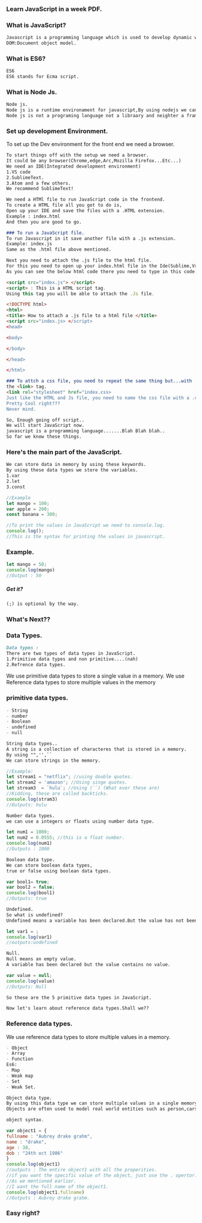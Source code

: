 ### Learn JavaScript in a week PDF.
### What is JavaScript?

```md
Javascript is a programming language which is used to develop dynamic web and mobile applications.By using javascript we can manipulate the DOM.(Add,Update,Delete).And also by using javascript we can perfom validations.
DOM:Document object model.
```
### What is ES6?
```md
ES6
ES6 stands for Ecma script.
```
### What is Node Js.
```md
Node js.
Node js is a runtime environament for javascript,By using nodejs we can create API's.
Node js is not a programing language not a libraary and neighter a framework.
```

### Set up development Environment.

To set up the Dev environment for the front end we need a browser.
```md
To start things off with the setup we need a browser.
It could be any browser(Chrome,edge,Arc,Mozilla Firefox...Etc...)
We need an IDE(Integrated development environment)
1.VS code
2.SublimeText.
3.Atom and a few others.
We recommend SublimeText!
```

```md
We need a HTMl file to run JavaScript code in the frontend.
To create a HTML file all you got to do is,
Open up your IDE and save the files with a .HTML extension.
Example : index.html
And then you are good to go.
```

```md
### To run a JavaScript file.
To run Javascript in it save another file with a .js extension.
Example: index.js
Same as the .html file above mentioned.
```

```md
Next you need to attach the .js file to the html file.
For this you need to open up your index.html file in the Ide(Sublime,Vscode or....anyother IDE).
As you can see the below html code there you need to type in this code.

<script src="index.js"> </script>
<script> : This is a HTML script tag.
Using this tag you will be able to attach the .Js file.
```

```html
<!DOCTYPE html>
<html>
<title> How to attach a .js file to a html file </title>
<script src="index.js> </script>
<head>

<body>

</body>

</head>

</html>

```

```.md
### To attch a css file, you need to repeat the same thing but...with
the <link> tag.
<link rel="stylesheet" href="index.css> 
Just like the HTML and Js file, you need to name the css file with a .css Extension.Yes that's how computers work!
Pretty Cool right???
Never mind.
```

```.md
So, Enough going off script..
We will start JavaScript now.
javascript is a programming language.......Blah Blah blah..
So far we know these things.
```

### Here's the main part of the JavaScript.
```.md
We can store data in memory by using these keywords.
By using these data types we store the variables.
1.var
2.let
3.const
```

```js
//Example
let mango = 100;
var apple = 200;
const banana = 300;
```

```js
//To print the values in JavaScript we need to console.log.
console.log();
//This is the syntax for printing the values in javascript.
```

### Example.
```js
let mango = 50;
console.log(mango)
//Output : 50
```
##### Get it?
```.md
(;) is optional by the way.
```

### What's Next??
### Data Types.
```.md
Data types :
There are two types of data types in JavaScript.
1.Primitive data types and non primitive....(nah)
2.Refrence data types.
```

We use primitive data types to store a single value in a memory.
We use Reference data types to store multiple values in the memory

### primitive data types.
```md
- String
- number
- Boolean
- undefined
- null
```

```.md
String data types..
A string is a collection of characteres that is stored in a memory.
By using "",'',``
We can store strings in the memory.
```

```js
//Example:
let stream1 = "netflix"; //using double quotes.
let stream2 = 'amazon'; //Using singe quotes.
let stream3  = `hulu`; //Using (``) (What ever these are) 
//Kidding, these are called backticks.
console.log(stram3)
//Outputs: hulu
```

```md
Number data types.
we can use a integers or floats using number data type.
```

```js
let num1 = 1000;
let num2 = 0.0555; //this is a float number.
console.log(num1)
//Outputs : 1000
```

```md
Boolean data type.
We can store boolean data types,
true or false using boolean data types.
```

```js
var bool1= true;
var bool2 = false;
console.log(bool1)
//Outputs: true
```

```md
Undefined.
So what is undefined?
Undefined means a variable has been declared.But the value has not been assigned.
```

```js
let var1 = ;
console.log(var1)
//outputs:undefined
```

```md
Null.
Null means an empty value.
A variable has been declared but the value contains no value.
```

```js
var value = null;
console.log(value)
//Outputs: Null
```

```md
So these are the 5 primitive data types in JavaScript.

Now let's learn about reference data types.Shall we??
```

### Reference data types.
We use reference data types to store multiple values in a memory.
```md
- Object
- Array
- Function
Es6:
- Map 
- Weak map
- Set
- Weak Set.
```

```md
Object data type.
By using this data type we can store multiple values in a single memory location in the form of key and value pair. Using .(dot) operator we can access the values.
Objects are often used to model real world entities such as person,cars or anyother entities that has properities and behaviours.
```

```js
object syntax.

var object1 = {
fullname : "Aubrey drake grahm",
name : "drake",
age : 38,
dob : "24th oct 1986"
}
console.log(object1)
//outputs : The entire object1 with all the properities.
//if you want the specific value of the object, just use the . opertor.
//As we mentioned earlier.
//I want the full name of the object1.
console.log(object1.fullname)
//Outputs : Aubrey drake grahm.
```
### Easy right?





